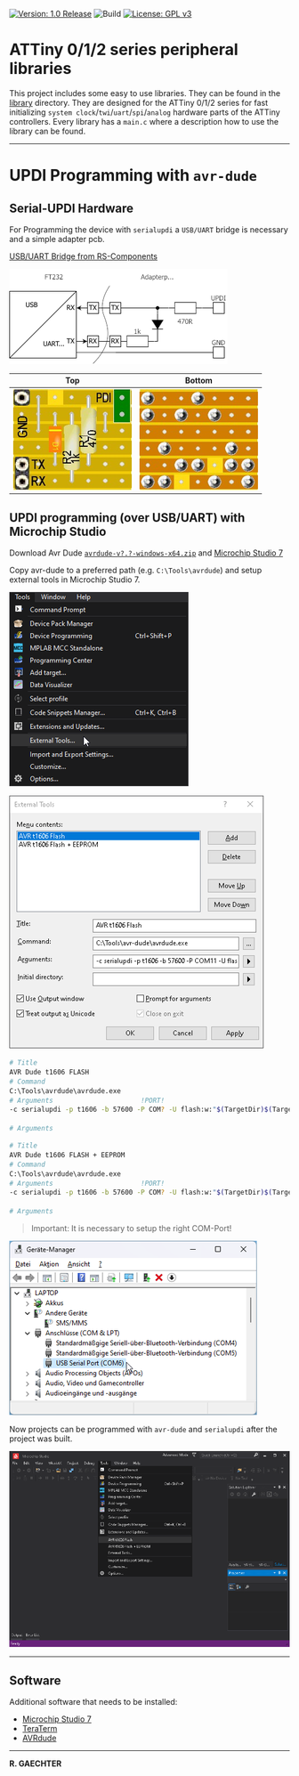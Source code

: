 [![Version: 1.0 Release](https://img.shields.io/badge/Version-1.0%20Release-green.svg)](https://github.com/0x007e/tiny0) ![Build](https://github.com/0x007e/tiny0/actions/workflows/build.yml/badge.svg?branch=main) [![License: GPL v3](https://img.shields.io/badge/License-GPL%20v3-blue.svg)](https://www.gnu.org/licenses/gpl-3.0)

# ATTiny 0/1/2 series peripheral libraries 

This project includes some easy to use libraries. They can be found in the [library](./library/) directory. They are designed for the ATTiny 0/1/2 series for fast initializing `system clock`/`twi`/`uart`/`spi`/`analog` hardware parts of the ATTiny controllers. Every library has a `main.c` where a description how to use the library can be found.

---

# UPDI Programming with `avr-dude`

## Serial-UPDI Hardware

For Programming the device with `serialupdi` a `USB/UART` bridge is necessary and a simple adapter pcb. 

[USB/UART Bridge from RS-Components](https://at.rs-online.com/web/p/entwicklungstools-kommunikation-und-drahtlos/7916390?gb=s)

![UPDI Adapter bottom](./images/UPDI.png)

| Top       | Bottom  |
|:---------:|:-------:|
|![UPDI Adapter top](./images/UPDI-Adapter_Top.jpg) | ![UPDI Adapter bottom](./images/UPDI-Adapter_Bottom.jpg) |

## UPDI programming (over USB/UART) with Microchip Studio

Download Avr Dude [`avrdude-v?.?-windows-x64.zip`](https://www.microchip.com/mplab/avr-support/atmel-studio-7) and [Microchip Studio 7](https://www.microchip.com/mplab/avr-support/atmel-studio-7)

Copy avr-dude to a preferred path (e.g. `C:\Tools\avrdude`) and setup external tools in Microchip Studio 7.

![External Tools in Microchip Studio](./images/microchip-studio-external-tools.png)

![Setup AVR Dude in Microchip Studio](./images/microchip-studio-avr-dude.png)

``` bash
# Title
AVR Dude t1606 FLASH
# Command
C:\Tools\avrdude\avrdude.exe
# Arguments                      !PORT!
-c serialupdi -p t1606 -b 57600 -P COM? -U flash:w:"$(TargetDir)$(TargetName).hex":a -v

# Arguments
```

``` bash
# Title
AVR Dude t1606 FLASH + EEPROM
# Command
C:\Tools\avrdude\avrdude.exe
# Arguments                      !PORT!
-c serialupdi -p t1606 -b 57600 -P COM? -U flash:w:"$(TargetDir)$(TargetName).hex":a -U eeprom:w:"$(TargetDir)$(TargetName).eep":a -v

# Arguments
```

> Important: It is necessary to setup the right COM-Port!

![Windows Hardware Manager](./images/win-hardware-manager.png)

Now projects can be programmed with `avr-dude` and `serialupdi` after the project was built.

![Windows Hardware Manager](./images/atmelstudio.png)

---

## Software

Additional software that needs to be installed:

* [Microchip Studio 7](https://www.microchip.com/mplab/avr-support/atmel-studio-7)
* [TeraTerm](https://teratermproject.github.io/index-en.html)
* [AVRdude](https://github.com/avrdudes/avrdude/releases)

---

**R. GAECHTER**